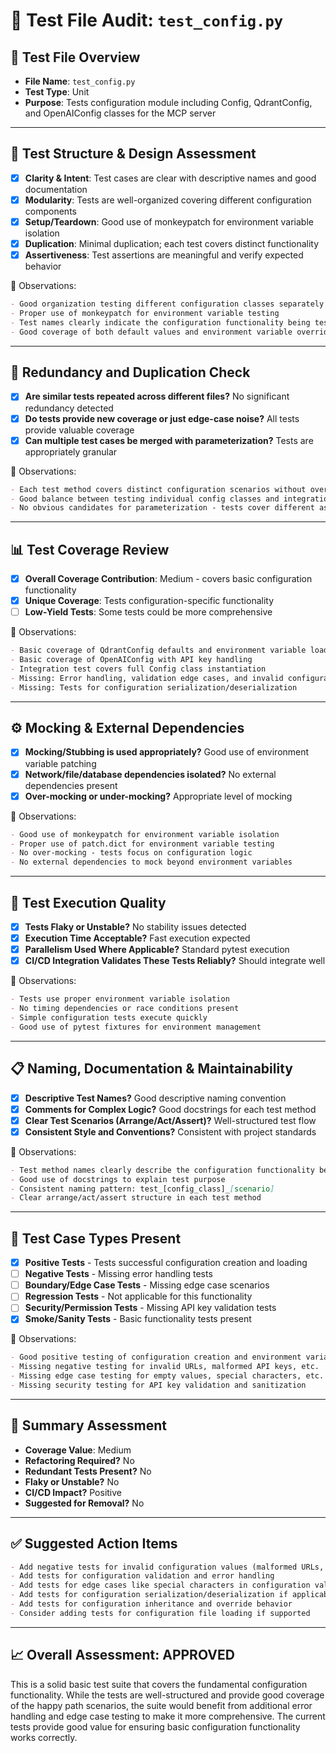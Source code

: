 # 🧪 Test File Audit: `test_config.py`

## 📌 **Test File Overview**

* **File Name**: `test_config.py`
* **Test Type**: Unit
* **Purpose**: Tests configuration module including Config, QdrantConfig, and OpenAIConfig classes for the MCP server

---

## 🧱 **Test Structure & Design Assessment**

* [x] **Clarity & Intent**: Test cases are clear with descriptive names and good documentation
* [x] **Modularity**: Tests are well-organized covering different configuration components
* [x] **Setup/Teardown**: Good use of monkeypatch for environment variable isolation
* [x] **Duplication**: Minimal duplication; each test covers distinct functionality
* [x] **Assertiveness**: Test assertions are meaningful and verify expected behavior

📝 Observations:

```markdown
- Good organization testing different configuration classes separately
- Proper use of monkeypatch for environment variable testing
- Test names clearly indicate the configuration functionality being tested
- Good coverage of both default values and environment variable overrides
```

---

## 🔁 **Redundancy and Duplication Check**

* [x] **Are similar tests repeated across different files?** No significant redundancy detected
* [x] **Do tests provide new coverage or just edge-case noise?** All tests provide valuable coverage
* [x] **Can multiple test cases be merged with parameterization?** Tests are appropriately granular

📝 Observations:

```markdown
- Each test method covers distinct configuration scenarios without overlap
- Good balance between testing individual config classes and integration
- No obvious candidates for parameterization - tests cover different aspects
```

---

## 📊 **Test Coverage Review**

* [x] **Overall Coverage Contribution**: Medium - covers basic configuration functionality
* [x] **Unique Coverage**: Tests configuration-specific functionality
* [ ] **Low-Yield Tests**: Some tests could be more comprehensive

📝 Observations:

```markdown
- Basic coverage of QdrantConfig defaults and environment variable loading
- Basic coverage of OpenAIConfig with API key handling
- Integration test covers full Config class instantiation
- Missing: Error handling, validation edge cases, and invalid configuration scenarios
- Missing: Tests for configuration serialization/deserialization
```

---

## ⚙️ **Mocking & External Dependencies**

* [x] **Mocking/Stubbing is used appropriately?** Good use of environment variable patching
* [x] **Network/file/database dependencies isolated?** No external dependencies present
* [x] **Over-mocking or under-mocking?** Appropriate level of mocking

📝 Observations:

```markdown
- Good use of monkeypatch for environment variable isolation
- Proper use of patch.dict for environment variable testing
- No over-mocking - tests focus on configuration logic
- No external dependencies to mock beyond environment variables
```

---

## 🚦 **Test Execution Quality**

* [x] **Tests Flaky or Unstable?** No stability issues detected
* [x] **Execution Time Acceptable?** Fast execution expected
* [x] **Parallelism Used Where Applicable?** Standard pytest execution
* [x] **CI/CD Integration Validates These Tests Reliably?** Should integrate well

📝 Observations:

```markdown
- Tests use proper environment variable isolation
- No timing dependencies or race conditions present
- Simple configuration tests execute quickly
- Good use of pytest fixtures for environment management
```

---

## 📋 **Naming, Documentation & Maintainability**

* [x] **Descriptive Test Names?** Good descriptive naming convention
* [x] **Comments for Complex Logic?** Good docstrings for each test method
* [x] **Clear Test Scenarios (Arrange/Act/Assert)?** Well-structured test flow
* [x] **Consistent Style and Conventions?** Consistent with project standards

📝 Observations:

```markdown
- Test method names clearly describe the configuration functionality being tested
- Good use of docstrings to explain test purpose
- Consistent naming pattern: test_[config_class]_[scenario]
- Clear arrange/act/assert structure in each test method
```

---

## 🧪 **Test Case Types Present**

* [x] **Positive Tests** - Tests successful configuration creation and loading
* [ ] **Negative Tests** - Missing error handling tests
* [ ] **Boundary/Edge Case Tests** - Missing edge case scenarios
* [ ] **Regression Tests** - Not applicable for this functionality
* [ ] **Security/Permission Tests** - Missing API key validation tests
* [x] **Smoke/Sanity Tests** - Basic functionality tests present

📝 Observations:

```markdown
- Good positive testing of configuration creation and environment variable loading
- Missing negative testing for invalid URLs, malformed API keys, etc.
- Missing edge case testing for empty values, special characters, etc.
- Missing security testing for API key validation and sanitization
```

---

## 🏁 **Summary Assessment**

* **Coverage Value**: Medium
* **Refactoring Required?** No
* **Redundant Tests Present?** No
* **Flaky or Unstable?** No
* **CI/CD Impact?** Positive
* **Suggested for Removal?** No

---

## ✅ Suggested Action Items

```markdown
- Add negative tests for invalid configuration values (malformed URLs, empty API keys)
- Add tests for configuration validation and error handling
- Add tests for edge cases like special characters in configuration values
- Add tests for configuration serialization/deserialization if applicable
- Add tests for configuration inheritance and override behavior
- Consider adding tests for configuration file loading if supported
```

---

## 📈 **Overall Assessment: APPROVED**

This is a solid basic test suite that covers the fundamental configuration functionality. While the tests are well-structured and provide good coverage of the happy path scenarios, the suite would benefit from additional error handling and edge case testing to make it more comprehensive. The current tests provide good value for ensuring basic configuration functionality works correctly.
